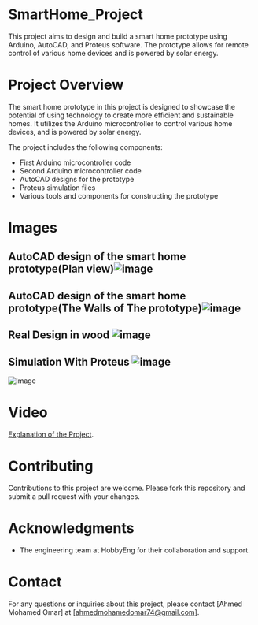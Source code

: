 # SmartHome_Project<pr>
This project aims to design and build a smart home prototype using Arduino, AutoCAD, and Proteus software. The prototype allows for remote control of various home devices and is powered by solar energy.<pr>
# Project Overview
The smart home prototype in this project is designed to showcase the potential of using technology to create more efficient and sustainable homes. It utilizes the Arduino microcontroller to control various home devices, and is powered by solar energy.

The project includes the following components:
- First Arduino microcontroller code
- Second Arduino microcontroller code
- AutoCAD designs for the prototype
- Proteus simulation files
- Various tools and components for constructing the prototype<pr>
# Images

## AutoCAD design of the smart home prototype(Plan view)![image](https://github.com/AhmedMohamedomar74/SmartHome_Project/assets/119351564/78927fc7-33af-473c-935c-ae23a3611c88)
## AutoCAD design of the smart home prototype(The Walls of The prototype)![image](https://github.com/AhmedMohamedomar74/SmartHome_Project/assets/119351564/95318348-a911-42e9-8e88-561d06f356fa)
## Real Design in wood ![image](https://github.com/AhmedMohamedomar74/SmartHome_Project/assets/119351564/fb2f95d2-b8b2-4a84-b2ef-38047726126b)

## Simulation With Proteus ![image](https://github.com/AhmedMohamedomar74/SmartHome_Project/assets/119351564/8e0c185d-405e-4ec2-8526-278cc185e3c8)
![image](https://github.com/AhmedMohamedomar74/SmartHome_Project/assets/119351564/8c2daef9-a4a5-4329-b9c5-e8ec3726d518)
# Video
 [Explanation of the Project](https://drive.google.com/file/d/1JpaOzQW27x1N6X4j87IJCYn176QMvGHk/view?usp=drive_link "Title text").
# Contributing
Contributions to this project are welcome. Please fork this repository and submit a pull request with your changes.
# Acknowledgments
- The engineering team at HobbyEng for their collaboration and support.
# Contact
For any questions or inquiries about this project, please contact [Ahmed Mohamed Omar] at [ahmedmohamedomar74@gmail.com].


